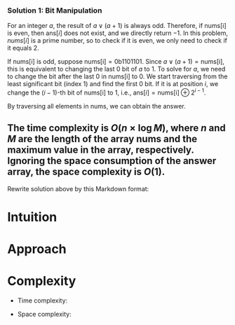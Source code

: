### Solution 1: Bit Manipulation

For an integer $a$, the result of $a \lor (a + 1)$ is always odd. Therefore, if $\text{nums[i]}$ is even, then $\text{ans}[i]$ does not exist, and we directly return $-1$. In this problem, $\textit{nums}[i]$ is a prime number, so to check if it is even, we only need to check if it equals $2$.

If $\text{nums[i]}$ is odd, suppose $\text{nums[i]} = \text{0b1101101}$. Since $a \lor (a + 1) = \text{nums[i]}$, this is equivalent to changing the last $0$ bit of $a$ to $1$. To solve for $a$, we need to change the bit after the last $0$ in $\text{nums[i]}$ to $0$. We start traversing from the least significant bit (index $1$) and find the first $0$ bit. If it is at position $i$, we change the $(i - 1)$-th bit of $\text{nums[i]}$ to $1$, i.e., $\text{ans}[i] = \text{nums[i]} \oplus 2^{i - 1}$.

By traversing all elements in $\text{nums}$, we can obtain the answer.

The time complexity is $O(n \times \log M)$, where $n$ and $M$ are the length of the array $\text{nums}$ and the maximum value in the array, respectively. Ignoring the space consumption of the answer array, the space complexity is $O(1)$.
---
Rewrite solution above by this Markdown format:

# Intuition
<!-- Describe your first thoughts on how to solve this problem. -->

# Approach
<!-- Describe your approach to solving the problem. -->

# Complexity
- Time complexity:
<!-- Add your time complexity here, e.g. $$O(n)$$ -->

- Space complexity:
<!-- Add your space complexity here, e.g. $$O(n)$$ -->
